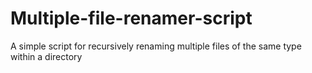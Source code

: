 # Multiple-file-renamer-script
A simple script for recursively renaming multiple files of the same type within a directory
